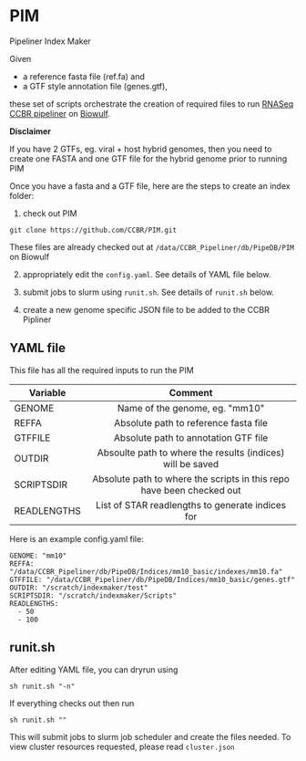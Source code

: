 # PIM
Pipeliner Index Maker


Given
 * a reference fasta file (ref.fa) and
 * a GTF style annotation file (genes.gtf),


 these set of scripts orchestrate the creation of required files to run [RNASeq CCBR pipeliner](https://github.com/CCBR/Pipeliner) on [Biowulf](https://hpc.nih.gov/).

 **Disclaimer**

 If you have 2 GTFs, eg. viral + host hybrid genomes, then you need to create one FASTA and one GTF file for the hybrid genome prior to running PIM

 Once you have a fasta and a GTF file, here are the steps to create an index folder:

 1. check out PIM

 ```
 git clone https://github.com/CCBR/PIM.git
 ```

 These files are already checked out at `/data/CCBR_Pipeliner/db/PipeDB/PIM` on Biowulf

 2. appropriately edit the `config.yaml`. See details of YAML file below.

 3. submit jobs to slurm using `runit.sh`. See details of `runit.sh` below.

 4. create a new genome specific JSON file to be added to the CCBR Pipliner

 ## YAML file

 This file has all the required inputs to run the PIM

| Variable | Comment |
|----------|:-------------:|
| GENOME | Name of the genome, eg. "mm10" |
| REFFA | Absolute path to reference fasta file |
| GTFFILE | Absolute path to annotation GTF file |
| OUTDIR | Absoulte path to where the results (indices) will be saved |
| SCRIPTSDIR | Absolute path to where the scripts in this repo have been checked out |
| READLENGTHS | List of STAR readlengths to generate indices for |

Here is an example config.yaml file:

```
GENOME: "mm10"
REFFA: "/data/CCBR_Pipeliner/db/PipeDB/Indices/mm10_basic/indexes/mm10.fa"
GTFFILE: "/data/CCBR_Pipeliner/db/PipeDB/Indices/mm10_basic/genes.gtf"
OUTDIR: "/scratch/indexmaker/test"
SCRIPTSDIR: "/scratch/indexmaker/Scripts"
READLENGTHS:
  - 50
  - 100
```

## runit.sh

After editing YAML file, you can dryrun using

```
sh runit.sh "-n"
```

If everything checks out then run

```
sh runit.sh ""
```

This will submit jobs to slurm job scheduler and create the files needed. To view cluster resources requested, please read `cluster.json`
